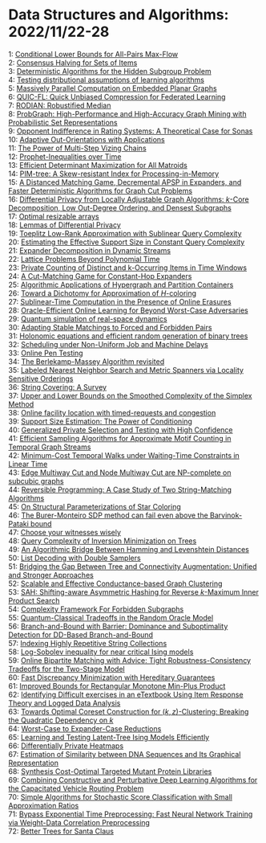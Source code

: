 # Data Structures and Algorithms: 2022/11/22-28  
1: [Conditional Lower Bounds for All-Pairs Max-Flow](https://doi.org/10.48550/arXiv.1702.05805)  
2: [Consensus Halving for Sets of Items](https://doi.org/10.48550/arXiv.2007.06754)  
3: [Deterministic Algorithms for the Hidden Subgroup Problem](https://doi.org/10.48550/arXiv.2110.00827)  
4: [Testing distributional assumptions of learning algorithms](https://doi.org/10.48550/arXiv.2204.07196)  
5: [Massively Parallel Computation on Embedded Planar Graphs](https://doi.org/10.48550/arXiv.2204.09035)  
6: [QUIC-FL: Quick Unbiased Compression for Federated Learning](https://doi.org/10.48550/arXiv.2205.13341)  
7: [RODIAN: Robustified Median](https://doi.org/10.48550/arXiv.2206.02570)  
8: [ProbGraph: High-Performance and High-Accuracy Graph Mining with  Probabilistic Set Representations](https://doi.org/10.48550/arXiv.2208.11469)  
9: [Opponent Indifference in Rating Systems: A Theoretical Case for Sonas](https://doi.org/10.48550/arXiv.2209.03950)  
10: [Adaptive Out-Orientations with Applications](https://doi.org/10.48550/arXiv.2209.14087)  
11: [The Power of Multi-Step Vizing Chains](https://doi.org/10.48550/arXiv.2210.07363)  
12: [Prophet-Inequalities over Time](https://doi.org/10.48550/arXiv.2211.10471)  
13: [Efficient Determinant Maximization for All Matroids](https://doi.org/10.48550/arXiv.2211.10507)  
14: [PIM-tree: A Skew-resistant Index for Processing-in-Memory](https://doi.org/10.48550/arXiv.2211.10516)  
15: [A Distanced Matching Game, Decremental APSP in Expanders, and Faster  Deterministic Algorithms for Graph Cut Problems](https://doi.org/10.48550/arXiv.2211.10556)  
16: [Differential Privacy from Locally Adjustable Graph Algorithms: $k$-Core  Decomposition, Low Out-Degree Ordering, and Densest Subgraphs](https://doi.org/10.48550/arXiv.2211.10887)  
17: [Optimal resizable arrays](https://doi.org/10.48550/arXiv.2211.11009)  
18: [Lemmas of Differential Privacy](https://doi.org/10.48550/arXiv.2211.11189)  
19: [Toeplitz Low-Rank Approximation with Sublinear Query Complexity](https://doi.org/10.48550/arXiv.2211.11328)  
20: [Estimating the Effective Support Size in Constant Query Complexity](https://doi.org/10.48550/arXiv.2211.11344)  
21: [Expander Decomposition in Dynamic Streams](https://doi.org/10.48550/arXiv.2211.11384)  
22: [Lattice Problems Beyond Polynomial Time](https://doi.org/10.48550/arXiv.2211.11693)  
23: [Private Counting of Distinct and k-Occurring Items in Time Windows](https://doi.org/10.48550/arXiv.2211.11718)  
24: [A Cut-Matching Game for Constant-Hop Expanders](https://doi.org/10.48550/arXiv.2211.11726)  
25: [Algorithmic Applications of Hypergraph and Partition Containers](https://doi.org/10.48550/arXiv.2211.11737)  
26: [Toward a Dichotomy for Approximation of $H$-coloring](https://doi.org/10.48550/arXiv.1902.02201)  
27: [Sublinear-Time Computation in the Presence of Online Erasures](https://doi.org/10.48550/arXiv.2109.08745)  
28: [Oracle-Efficient Online Learning for Beyond Worst-Case Adversaries](https://doi.org/10.48550/arXiv.2202.08549)  
29: [Quantum simulation of real-space dynamics](https://doi.org/10.48550/arXiv.2203.17006)  
30: [Adapting Stable Matchings to Forced and Forbidden Pairs](https://doi.org/10.48550/arXiv.2204.10040)  
31: [Holonomic equations and efficient random generation of binary trees](https://doi.org/10.48550/arXiv.2205.11982)  
32: [Scheduling under Non-Uniform Job and Machine Delays](https://doi.org/10.48550/arXiv.2207.13121)  
33: [Online Pen Testing](https://doi.org/10.48550/arXiv.2210.00655)  
34: [The Berlekamp-Massey Algorithm revisited](https://doi.org/10.48550/arXiv.2211.11721)  
35: [Labeled Nearest Neighbor Search and Metric Spanners via Locality  Sensitive Orderings](https://doi.org/10.48550/arXiv.2211.11846)  
36: [String Covering: A Survey](https://doi.org/10.48550/arXiv.2211.11856)  
37: [Upper and Lower Bounds on the Smoothed Complexity of the Simplex Method](https://doi.org/10.48550/arXiv.2211.11860)  
38: [Online facility location with timed-requests and congestion](https://doi.org/10.48550/arXiv.2211.11961)  
39: [Support Size Estimation: The Power of Conditioning](https://doi.org/10.48550/arXiv.2211.11967)  
40: [Generalized Private Selection and Testing with High Confidence](https://doi.org/10.48550/arXiv.2211.12063)  
41: [Efficient Sampling Algorithms for Approximate Motif Counting in Temporal  Graph Streams](https://doi.org/10.48550/arXiv.2211.12101)  
42: [Minimum-Cost Temporal Walks under Waiting-Time Constraints in Linear  Time](https://doi.org/10.48550/arXiv.2211.12136)  
43: [Edge Multiway Cut and Node Multiway Cut are NP-complete on subcubic  graphs](https://doi.org/10.48550/arXiv.2211.12203)  
44: [Reversible Programming: A Case Study of Two String-Matching Algorithms](https://doi.org/10.48550/arXiv.2211.12225)  
45: [On Structural Parameterizations of Star Coloring](https://doi.org/10.48550/arXiv.2211.12226)  
46: [The Burer-Monteiro SDP method can fail even above the Barvinok-Pataki  bound](https://doi.org/10.48550/arXiv.2211.12389)  
47: [Choose your witnesses wisely](https://doi.org/10.48550/arXiv.2211.12431)  
48: [Query Complexity of Inversion Minimization on Trees](https://doi.org/10.48550/arXiv.2211.12441)  
49: [An Algorithmic Bridge Between Hamming and Levenshtein Distances](https://doi.org/10.48550/arXiv.2211.12496)  
50: [List Decoding with Double Samplers](https://doi.org/10.48550/arXiv.1808.00425)  
51: [Bridging the Gap Between Tree and Connectivity Augmentation: Unified and  Stronger Approaches](https://doi.org/10.48550/arXiv.2012.00086)  
52: [Scalable and Effective Conductance-based Graph Clustering](https://doi.org/10.48550/arXiv.2211.12511)  
53: [SAH: Shifting-aware Asymmetric Hashing for Reverse $k$-Maximum Inner  Product Search](https://doi.org/10.48550/arXiv.2211.12751)  
54: [Complexity Framework For Forbidden Subgraphs](https://doi.org/10.48550/arXiv.2211.12887)  
55: [Quantum-Classical Tradeoffs in the Random Oracle Model](https://doi.org/10.48550/arXiv.2211.12954)  
56: [Branch-and-Bound with Barrier: Dominance and Suboptimality Detection for  DD-Based Branch-and-Bound](https://doi.org/10.48550/arXiv.2211.13118)  
57: [Indexing Highly Repetitive String Collections](https://doi.org/10.48550/arXiv.2004.02781)  
58: [Log-Sobolev inequality for near critical Ising models](https://doi.org/10.48550/arXiv.2202.02301)  
59: [Online Bipartite Matching with Advice: Tight Robustness-Consistency  Tradeoffs for the Two-Stage Model](https://doi.org/10.48550/arXiv.2206.11397)  
60: [Fast Discrepancy Minimization with Hereditary Guarantees](https://doi.org/10.48550/arXiv.2207.03268)  
61: [Improved Bounds for Rectangular Monotone Min-Plus Product](https://doi.org/10.48550/arXiv.2208.02862)  
62: [Identifying Difficult exercises in an eTextbook Using Item Response  Theory and Logged Data Analysis](https://doi.org/10.48550/arXiv.2210.05294)  
63: [Towards Optimal Coreset Construction for $(k,z)$-Clustering: Breaking  the Quadratic Dependency on $k$](https://doi.org/10.48550/arXiv.2211.11923)  
64: [Worst-Case to Expander-Case Reductions](https://doi.org/10.48550/arXiv.2211.12833)  
65: [Learning and Testing Latent-Tree Ising Models Efficiently](https://doi.org/10.48550/arXiv.2211.13291)  
66: [Differentially Private Heatmaps](https://doi.org/10.48550/arXiv.2211.13454)  
67: [Estimation of Similarity between DNA Sequences and Its Graphical  Representation](https://doi.org/10.48550/arXiv.2211.13462)  
68: [Synthesis Cost-Optimal Targeted Mutant Protein Libraries](https://doi.org/10.48550/arXiv.2211.13898)  
69: [Combining Constructive and Perturbative Deep Learning Algorithms for the  Capacitated Vehicle Routing Problem](https://doi.org/10.48550/arXiv.2211.13922)  
70: [Simple Algorithms for Stochastic Score Classification with Small  Approximation Ratios](https://doi.org/10.48550/arXiv.2211.14082)  
71: [Bypass Exponential Time Preprocessing: Fast Neural Network Training via  Weight-Data Correlation Preprocessing](https://doi.org/10.48550/arXiv.2211.14227)  
72: [Better Trees for Santa Claus](https://doi.org/10.48550/arXiv.2211.14259)  